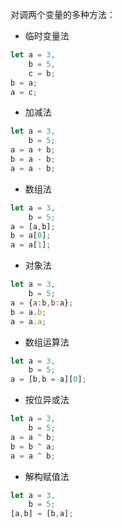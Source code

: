 对调两个变量的多种方法：

- 临时变量法

```javascript
let a = 3,
    b = 5,
    c = b;
b = a;
a = c;
```

- 加减法

```javascript
let a = 3,
    b = 5;
a = a + b;
b = a - b;
a = a - b;
```

- 数组法

```javascript
let a = 3,
    b = 5;
a = [a,b];
b = a[0];
a = a[1];
```

- 对象法

```javascript
let a = 3,
    b = 5;
a = {a:b,b:a};
b = a.b;
a = a.a;
```

- 数组运算法

```javascript
let a = 3,
    b = 5;
a = [b,b = a][0];
```

- 按位异或法

```javascript
let a = 3,
    b = 5;
a = a ^ b;
b = b ^ a;
a = a ^ b;
```

- 解构赋值法

```javascript
let a = 3,
    b = 5;
[a,b] = [b,a];
```

